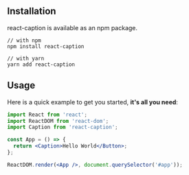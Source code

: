## Installation

react-caption is available as an npm package.

```
// with npm
npm install react-caption

// with yarn
yarn add react-caption
```

## Usage

Here is a quick example to get you started, **it's all you need**:

```jsx
import React from 'react';
import ReactDOM from 'react-dom';
import Caption from 'react-caption';

const App = () => {
  return <Caption>Hello World</Button>;
};

ReactDOM.render(<App />, document.querySelector('#app'));
```
